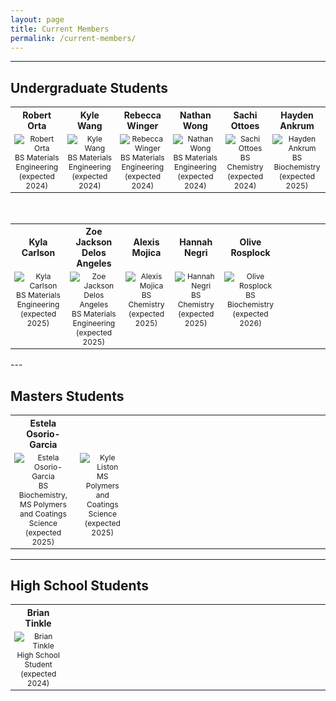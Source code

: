 ```yaml
---
layout: page
title: Current Members
permalink: /current-members/
---
```

---
## Undergraduate Students
<table>
  <tr style="font-size: 14px; text-align: center; font-weight: bold">
    <th width="12.5%">Robert Orta</th>
    <th width="12.5%">Kyle Wang</th>
    <th width="12.5%">Rebecca Winger</th>
    <th width="12.5%">Nathan Wong</th>
    <th width="12.5%">Sachi Ottoes</th>
    <th width="12.5%">Hayden Ankrum</th>
  </tr>
  <tr style="vertical-align:top; font-size: 12px; text-align: center"> 
    <td>
      <img src="https://lesliehamachi.github.io/images/Robert_Orta.png" alt="Robert Orta" title="Robert Orta"><br>BS Materials Engineering (expected 2024)
    </td>
    <td>
      <img src="https://lesliehamachi.github.io/images/Kyle_Wang.png" alt="Kyle Wang" title="Kyle Wang"><br>BS Materials Engineering (expected 2024)
    </td>
    <td>
      <img src="https://lesliehamachi.github.io/images/Rebecca_Winger.png" alt="Rebecca Winger" title="Rebecca Winger"><br>BS Materials Engineering (expected 2024)
    </td>
    <td>
      <img src="https://lesliehamachi.github.io/images/Nathan_Wong.png" alt="Nathan Wong" title="Nathan Wong"><br>BS Materials Engineering (expected 2024)
    </td>
    <td>
      <img src="https://lesliehamachi.github.io/images/Sachi_Ottoes.png" alt="Sachi Ottoes" title="Sachi Ottoes"><br>BS Chemistry (expected 2024)
    </td>
    <td>
      <img src="https://lesliehamachi.github.io/images/Hayden_Ankrum.png" alt="Hayden Ankrum" title="Hayden Ankrum"><br>BS Biochemistry (expected 2025)
    </td>
  </tr>
</table>
<br>
<table>
  <tr style="font-size: 14px; text-align: center; font-weight: bold">
    <th width="12.5%">Kyla Carlson</th>
    <th width="12.5%">Zoe Jackson Delos Angeles</th>
    <th width="12.5%">Alexis Mojica</th>
    <th width="12.5%">Hannah Negri</th>
    <th width="12.5%">Olive Rosplock</th>
    <th width="12.5%"></th>
  </tr>
  <tr style="vertical-align:top; font-size: 12px; text-align: center"> 
    <td>
      <img src="https://lesliehamachi.github.io/images/Kyla_Carlson.png" alt="Kyla Carlson" title="Kyla Carlson"><br>BS Materials Engineering (expected 2025)
    </td>
    <td>
      <img src="https://lesliehamachi.github.io/images/Zoe_Jackson_Delos_Angeles.png" alt="Zoe Jackson Delos Angeles" title="Zoe Jackson Delos Angeles"><br>BS Materials Engineering (expected 2025)
    </td>
    <td>
      <img src="https://lesliehamachi.github.io/images/Alexis_Mojica.png" alt="Alexis Mojica" title="Alexis Mojica"><br>BS Chemistry (expected 2025)
    </td>
    <td>
      <img src="https://lesliehamachi.github.io/images/Hannah_Negri.jpg" alt="Hannah Negri" title="Hannah Negri"><br>BS Chemistry (expected 2025)
    </td>
    <td>
      <img src="https://lesliehamachi.github.io/images/Olive_Rosplock.png" alt="Olive Rosplock" title="Olive Rosplock"><br>BS Biochemistry (expected 2026)
    </td>
    <td>
    </td>
  </tr>
</table>
---

## Masters Students
<table>
  <tr style="font-size: 14px; text-align: center; font-weight: bold">
    <th width="12.5%">Estela Osorio-Garcia</th>
    <th width="12.5%"></th>
    <th width="12.5%"></th>
    <th width="12.5%"></th>
    <th width="12.5%"></th>
    <th width="12.5%"></th>
  </tr>
  <tr style="vertical-align:top; font-size: 12px; text-align: center"> 
    <td>
      <img src="https://lesliehamachi.github.io/images/Estela_Osorio.png" alt="Estela Osorio-Garcia" title="Estela Osorio-Garcia"><br>BS Biochemistry, MS Polymers and Coatings Science (expected 2025)
    </td>
    <td>
      <img src="https://lesliehamachi.github.io/images/logo_small.png" alt="Kyle Liston" title="Kyle Liston"><br>MS Polymers and Coatings Science (expected 2025)
    </td>
    <td>
    </td>
    <td>
    </td>
    <td>
    </td>
    <td>
    </td>
  </tr>
</table>

---
## High School Students
<table>
  <tr style="font-size: 14px; text-align: center; font-weight: bold">
    <th width="12.5%">Brian Tinkle</th>
    <th width="12.5%"></th>
    <th width="12.5%"></th>
    <th width="12.5%"></th>
    <th width="12.5%"></th>
    <th width="12.5%"></th>
  </tr>
  <tr style="vertical-align:top; font-size: 12px; text-align: center"> 
    <td>
      <img src="https://lesliehamachi.github.io/images/Brian_Tinkle.png" alt="Brian Tinkle" title="Brian Tinkle"><br>High School Student (expected 2024)
    </td>
    <td>
    </td>
    <td>
    </td>
    <td>
    </td>
    <td>
    </td>
    <td>
    </td>
  </tr>
</table>
<br>
<br>
